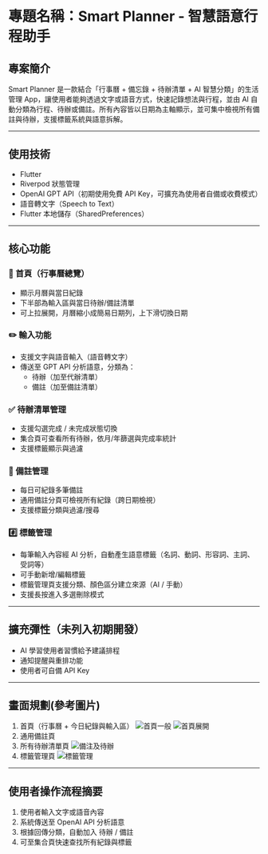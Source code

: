 
# 專題名稱：Smart Planner - 智慧語意行程助手

## 專案簡介
Smart Planner 是一款結合「行事曆 + 備忘錄 + 待辦清單 + AI 智慧分類」的生活管理 App，讓使用者能夠透過文字或語音方式，快速記錄想法與行程，並由 AI 自動分類為行程、待辦或備註。所有內容皆以日期為主軸顯示，並可集中檢視所有備註與待辦，支援標籤系統與語意拆解。

---

## 使用技術
- Flutter
- Riverpod 狀態管理
- OpenAI GPT API（初期使用免費 API Key，可擴充為使用者自備或收費模式）
- 語音轉文字（Speech to Text）
- Flutter 本地儲存（SharedPreferences）

---

## 核心功能

### 📅 首頁（行事曆總覽）
- 顯示月曆與當日紀錄
- 下半部為輸入區與當日待辦/備註清單
- 可上拉展開，月曆縮小成簡易日期列，上下滑切換日期

### ✏️ 輸入功能
- 支援文字與語音輸入（語音轉文字）
- 傳送至 GPT API 分析語意，分類為：
  - 待辦（加至代辦清單）
  - 備註（加至備註清單）

### ✅ 待辦清單管理
- 支援勾選完成 / 未完成狀態切換
- 集合頁可查看所有待辦，依月/年篩選與完成率統計
- 支援標籤顯示與過濾

### 📝 備註管理
- 每日可紀錄多筆備註
- 通用備註分頁可檢視所有紀錄（跨日期檢視）
- 支援標籤分類與過濾/搜尋

### #️⃣ 標籤管理
- 每筆輸入內容經 AI 分析，自動產生語意標籤（名詞、動詞、形容詞、主詞、受詞等）
- 可手動新增/編輯標籤
- 標籤管理頁支援分類、顏色區分建立來源（AI / 手動）
- 支援長按進入多選刪除模式

---

## 擴充彈性（未列入初期開發）
- AI 學習使用者習慣給予建議排程
- 通知提醒與重排功能
- 使用者可自備 API Key

---


## 畫面規劃(參考圖片)
1. 首頁（行事曆 + 今日紀錄與輸入區）
![首頁一般](https://github.com/gamefan/SmartPlanner/readmePic/01.png)
![首頁展開](https://github.com/gamefan/SmartPlanner/readmePic/02.png)
2. 通用備註頁
3. 所有待辦清單頁
![備注及待辦](https://github.com/gamefan/SmartPlanner/readmePic/03.png)
4. 標籤管理頁
![標籤管理](https://github.com/gamefan/SmartPlanner/readmePic/04.png)

---

## 使用者操作流程摘要
1. 使用者輸入文字或語音內容
2. 系統傳送至 OpenAI API 分析語意
3. 根據回傳分類，自動加入 待辦 / 備註
4. 可至集合頁快速查找所有紀錄與標籤

